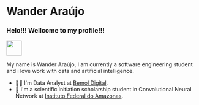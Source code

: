 # Wander Araújo 

### Helo!!! Wellcome to my profile!!!

<img src="https://c.tenor.com/ioHaQsQuCxwAAAAC/charizard-pokemon.gif" width="40" height="40" />

My name is Wander Araújo, I am currently a software engineering student and i love work with data and artificial intelligence.

* :man_technologist: I'm Data Analyst at [Bemol Digital](https://bemoldigital.com.br/).
* :robot: I'm a scientific initiation scholarship student in Convolutional Neural Network at [Instituto Federal do Amazonas](http://www2.ifam.edu.br/).
